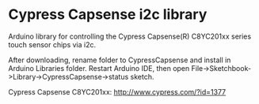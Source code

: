 Cypress Capsense i2c library
============================

Arduino library for controlling the Cypress Capsense(R) C8YC201xx series touch sensor chips via i2c.

After downloading, rename folder to CypressCapsense and install in Arduino Libraries folder. Restart Arduino IDE, then open File->Sketchbook->Library->CypressCapsense->status sketch.

Cypress Capsense C8YC201xx: http://www.cypress.com/?id=1377 
